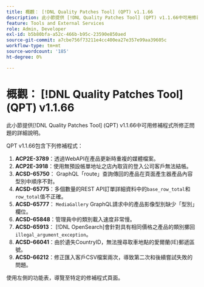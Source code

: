```yaml
---
title: 概觀： [!DNL Quality Patches Tool] (QPT) v1.1.66
description: 此小節提供 [!DNL Quality Patches Tool] (QPT) v1.1.66中可用修補程式所修正問題的詳細說明。
feature: Tools and External Services
role: Admin, Developer
exl-id: b5b80bfa-a52c-466b-b95c-23590e850aed
source-git-commit: a7cbe756f73211e4cc400ea27e357e99aa39605c
workflow-type: tm+mt
source-wordcount: '185'
ht-degree: 0%

---
```


# 概觀： [!DNL Quality Patches Tool] (QPT) v1.1.66

此小節提供[!DNL Quality Patches Tool] (QPT) v1.1.66中可用修補程式所修正問題的詳細說明。

QPT v1.1.66包含下列修補程式：
1. **ACP2E-3789**：透過WebAPI在產品更新時重複的媒體檔案。
1. **ACP2E-3918**：使用無預設帳單地址之店內取貨的登入公司客戶無法結帳。
1. **ACSD-65750**： GraphQL「route」查詢傳回的產品在頁面產生器產品內容型別中順序不對。
1. **ACSD-65775**：多個數量的REST API訂單詳細資料中的`base_row_total`和`row_total`值不正確。
1. **ACSD-65777**： `MediaGallery` GraphQL請求中的產品影像型別缺少「型別」欄位。
1. **ACSD-65848**：管理員中的類別載入速度非常慢。
1. **ACSD-65913**： [!DNL OpenSearch]會針對具有相同價格之產品的類別擲回`illegal_argument_exception`。
1. **ACSD-66041**：由於遺失CountryID，無法搜尋取車地點的愛爾蘭(IE)郵遞區號。
1. **ACSD-66212**：修正匯入客戶CSV檔案兩次，導致第二次和後續嘗試失敗的問題。

使用左側的功能表，導覽至特定的修補程式頁面。
